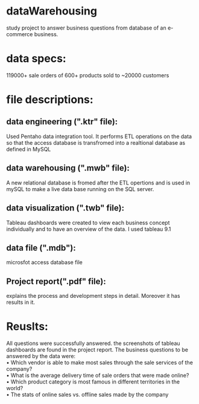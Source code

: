 # dataWarehousing
study project to answer business questions from database of an e-commerce business.

# data specs: 
119000+ sale orders of 600+ products sold to ~20000 customers

# file descriptions: 
## data engineering (".ktr" file): 
Used Pentaho data integration tool. It performs ETL operations on the data so that the access database is transfromed into a realtional database as defined in MySQL
## data warehousing (".mwb" file): 
A new relational database is fromed after the ETL opertions and is used in mySQL to make a live data base running on the SQL server.
## data visualization (".twb" file): 
Tableau dashboards were created to view each business concept individually and to have an overview of the data. I used tableau 9.1
## data file (".mdb"): 
microsfot access database file 
## Project report(".pdf" file): 
explains the process and development steps in detail. Moreover it has results in it.

# Reuslts:
   All questions were successfully answered. the screenshots of tableau dashboards are found in the project report. The business questions to be answered by the data were: <br>
 •	Which vendor is able to make most sales through the sale services of the company? <br>
•	What is the average delivery time of sale orders that were made online? <br>
•	Which product category is most famous in different territories in the world? <br>
•	The stats of online sales vs. offline sales made by the company <br>

